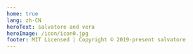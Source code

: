 ```yaml
---
home: true
lang: zh-CN
heroText: salvatore and vera
heroImage: /icon/icon0.jpg
footer: MIT Licensed | Copyright © 2019-present salvatore
---
```


<!-- <nest /> -->

<script>

export default {
  mounted () {
    this.rotateImg()
  },
  methods: {
    rotateImg() {
      const imgEle = document.querySelector('.hero>img')
      imgEle.addEventListener('mousemove', function() {
        this.classList.add('rotate')
      })
      imgEle.addEventListener('mouseleave', function() {
        this.classList.remove('rotate')
      })
    }
  }
}
</script>
 
<style>
  /* html, body { scroll-behavior:smooth; } */
  .hero>img {
    width: 200px;
    height: 200px;
    object-fit:cover;
    border-radius: 50%;
    transition: transform .5s;
    cursor: pointer;
  }
  .rotate {
    transform: scale(1.2) rotate(360deg);
  }
  .footer {
    position: fixed;
    bottom: 0;
    left: 0;
    width: 100vw;
  }
</style>